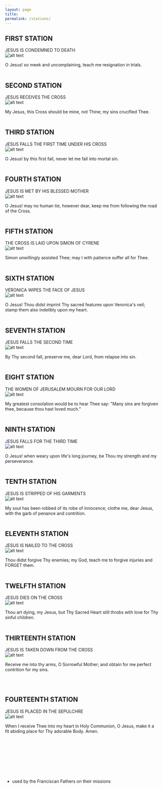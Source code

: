 ```yaml
---
layout: page
title: 
permalink: /stations/
---
```


## FIRST STATION ##

JESUS IS CONDEMNED TO DEATH  
![alt text](assets/images/station01.jpg)   

O Jesus! so meek and uncomplaining, teach me resignation in trials.
<br> <br>

## SECOND STATION ##

JESUS RECEIVES THE CROSS   
![alt text](assets/images/station02.jpg)   

My Jesus, this Cross should be mine, not Thine; my sins crucified Thee.
<br> <br>

## THIRD STATION ##

JESUS FALLS THE FIRST TIME UNDER HIS CROSS   
![alt text](assets/images/station03.jpg)   

O Jesus! by this first fall, never let me fall into mortal sin.
<br> <br>

## FOURTH STATION ##

JESUS IS MET BY HIS BLESSED MOTHER   
![alt text](assets/images/station04.jpg)   

O Jesus! may no human tie, however dear, keep me from following the road of the Cross.
<br> <br>


## FIFTH STATION ##

THE CROSS IS LAID UPON SIMON OF CYRENE   
![alt text](assets/images/station05.jpg)   

Simon unwillingly assisted Thee; may I with patience suffer all for Thee.
<br> <br>

## SIXTH STATION ##

VERONICA WIPES THE FACE OF JESUS  
![alt text](assets/images/station06.jpg)   

O Jesus! Thou didst imprint Thy sacred features upon Veronica's veil; stamp them also indelibly upon my heart.
<br> <br>


## SEVENTH STATION ##

JESUS FALLS THE SECOND TIME  
![alt text](assets/images/station07.jpg)   

By Thy second fall, preserve me, dear Lord, from relapse into sin.
<br> <br>

## EIGHT STATION ##

THE WOMEN OF JERUSALEM MOURN FOR OUR LORD   
![alt text](assets/images/station08.jpg)   

My greatest consolation would be to hear Thee say:  "Many sins are forgiven thee, because thou hast loved much."
<br> <br>

## NINTH STATION ##

JESUS FALLS FOR THE THIRD TIME  
![alt text](assets/images/station09.jpg)   

O Jesus!  when weary upon life's long journey, be Thou my strength and my perseverance.
<br> <br>

## TENTH STATION ##

JESUS IS STRIPPED OF HIS GARMENTS  
![alt text](assets/images/station10.jpg)   

My soul has been robbed of its robe of innocence; clothe me, dear Jesus, with the garb of penance and contrition.
<br> <br>

## ELEVENTH STATION ##

JESUS IS NAILED TO THE CROSS   
![alt text](assets/images/station11.jpg)   

Thou didst forgive Thy enemies; my God, teach me to forgive injuries and FORGET them.
<br> <br>


## TWELFTH STATION ##

JESUS DIES ON THE CROSS   
![alt text](assets/images/station12.jpg)   

Thou art dying, my Jesus, but Thy Sacred Heart still throbs with love for Thy sinful children.
<br> <br>
 
 
## THIRTEENTH STATION ##

JESUS IS TAKEN DOWN FROM THE CROSS     
![alt text](assets/images/station13.jpg)   

Receive me into thy arms, O Sorrowful Mother; and obtain for me perfect contrition for my sins.

<br> <br>

## FOURTEENTH STATION ##

JESUS IS PLACED IN THE SEPULCHRE   
![alt text](assets/images/station14.jpg)   

When I receive Thee into my heart in Holy Communion, O Jesus, make it a fit abiding place for Thy adorable Body.  Amen.
<br> <br>



<br><br><br><br><br><br>
+ used by the Franciscan Fathers on their missions







